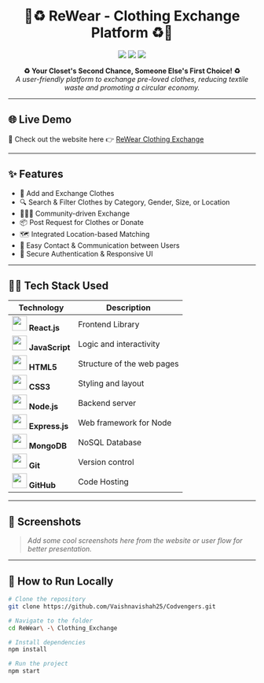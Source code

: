 <h1 align="center">
  👕♻️ ReWear - Clothing Exchange Platform ♻️👗  
</h1>

<p align="center">
  <img src="https://img.shields.io/badge/Status-Live-green?style=for-the-badge&logo=vercel" />
  <img src="https://img.shields.io/badge/Hosted_on-Netlify-00C7B7?style=for-the-badge&logo=netlify&logoColor=white" />
  <img src="https://img.shields.io/github/license/Vaishnavishah25/Codvengers?style=for-the-badge" />
</p>

<p align="center">
  <b>♻️ Your Closet's Second Chance, Someone Else's First Choice! ♻️</b><br>
  <i>A user-friendly platform to exchange pre-loved clothes, reducing textile waste and promoting a circular economy.</i>
</p>

---

## 🌐 Live Demo
🔗 Check out the website here 👉 [ReWear Clothing Exchange](https://musical-halva-0b8730.netlify.app)

---

## ✨ Features

- 👚 Add and Exchange Clothes
- 🔍 Search & Filter Clothes by Category, Gender, Size, or Location
- 🧑‍🤝‍🧑 Community-driven Exchange
- 📦 Post Request for Clothes or Donate
- 🗺️ Integrated Location-based Matching
- 💬 Easy Contact & Communication between Users
- 🔐 Secure Authentication & Responsive UI

---

## 🧑‍💻 Tech Stack Used

| Technology | Description |
|------------|-------------|
| <img src="https://cdn.jsdelivr.net/gh/devicons/devicon/icons/react/react-original.svg" width="30"/> **React.js** | Frontend Library |
| <img src="https://cdn.jsdelivr.net/gh/devicons/devicon/icons/javascript/javascript-original.svg" width="30"/> **JavaScript** | Logic and interactivity |
| <img src="https://cdn.jsdelivr.net/gh/devicons/devicon/icons/html5/html5-original.svg" width="30"/> **HTML5** | Structure of the web pages |
| <img src="https://cdn.jsdelivr.net/gh/devicons/devicon/icons/css3/css3-original.svg" width="30"/> **CSS3** | Styling and layout |
| <img src="https://cdn.jsdelivr.net/gh/devicons/devicon/icons/nodejs/nodejs-original.svg" width="30"/> **Node.js** | Backend server |
| <img src="https://cdn.jsdelivr.net/gh/devicons/devicon/icons/express/express-original.svg" width="30"/> **Express.js** | Web framework for Node |
| <img src="https://cdn.jsdelivr.net/gh/devicons/devicon/icons/mongodb/mongodb-original.svg" width="30"/> **MongoDB** | NoSQL Database |
| <img src="https://cdn.jsdelivr.net/gh/devicons/devicon/icons/git/git-original.svg" width="30"/> **Git** | Version control |
| <img src="https://cdn.jsdelivr.net/gh/devicons/devicon/icons/github/github-original.svg" width="30"/> **GitHub** | Code Hosting |

---

## 📸 Screenshots

> _Add some cool screenshots here from the website or user flow for better presentation._

---

## 🚀 How to Run Locally

```bash
# Clone the repository
git clone https://github.com/Vaishnavishah25/Codvengers.git

# Navigate to the folder
cd ReWear\ -\ Clothing_Exchange

# Install dependencies
npm install

# Run the project
npm start

